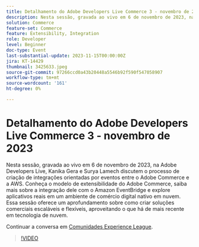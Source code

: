 ```yaml
---
title: Detalhamento do Adobe Developers Live Commerce 3 - novembro de 2023
description: Nesta sessão, gravada ao vivo em 6 de novembro de 2023, na Adobe Developers Live, Kanika Gera e Surya Lamech discutem o processo de criação de integrações orientadas por eventos entre o Adobe Commerce e a AWS. Conheça o modelo de extensibilidade do Adobe Commerce, saiba mais sobre a integração dele com o Amazon EventBridge e explore aplicativos reais em um ambiente de comércio digital nativo em nuvem. Essa sessão oferece um aprofundamento sobre como criar soluções comerciais escaláveis e flexíveis, aproveitando o que há de mais recente em tecnologia de nuvem.
solution: Commerce
feature-set: Commerce
feature: Extensibility, Integration
role: Developer
level: Beginner
doc-type: Event
last-substantial-update: 2023-11-15T00:00:00Z
jira: KT-14429
thumbnail: 3425633.jpeg
source-git-commit: 97266ccd0a43b20448a5546b92f590f547058907
workflow-type: tm+mt
source-wordcount: '161'
ht-degree: 0%

---
```



# Detalhamento do Adobe Developers Live Commerce 3 - novembro de 2023

Nesta sessão, gravada ao vivo em 6 de novembro de 2023, na Adobe Developers Live, Kanika Gera e Surya Lamech discutem o processo de criação de integrações orientadas por eventos entre o Adobe Commerce e a AWS. Conheça o modelo de extensibilidade do Adobe Commerce, saiba mais sobre a integração dele com o Amazon EventBridge e explore aplicativos reais em um ambiente de comércio digital nativo em nuvem. Essa sessão oferece um aprofundamento sobre como criar soluções comerciais escaláveis e flexíveis, aproveitando o que há de mais recente em tecnologia de nuvem.

Continuar a conversa em [Comunidades Experience League](https://adobe.ly/3ts1NW5).

>[!VIDEO](https://video.tv.adobe.com/v/3425633/?learn=on)